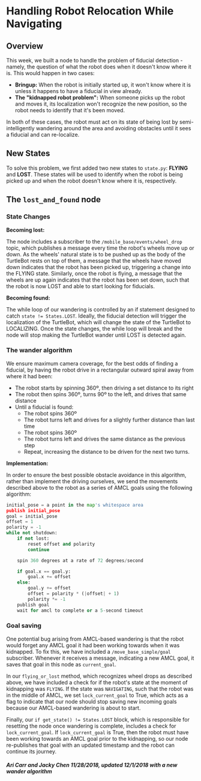 # Handling Robot Relocation While Navigating

## Overview

This week, we built a node to handle the problem of fiducial detection - namely, the question of what the robot does when it doesn't know where it is. This would happen in two cases:

* **Bringup:** When the robot is initially started up, it won't know where it is unless it happens to have a fiducial in view already.
* **The "kidnapped robot problem":** When someone picks up the robot and moves it, its localization won't recognize the new position, so the robot needs to identify that it's been moved.

In both of these cases, the robot must act on its state of being lost by semi-intelligently wandering around the area and avoiding obstacles until it sees a fiducial and can re-localize.

## New States

To solve this problem, we first added two new states to `state.py`: **FLYING** and **LOST**. These states will be used to identify when the robot is being picked up and when the robot doesn't know where it is, respectively.

## The `lost_and_found` node

### State Changes

**Becoming lost:**

The node includes a subscriber to the `/mobile_base/events/wheel_drop` topic, which publishes a message every time the robot's wheels move up or down. As the wheels' natural state is to be pushed up as the body of the TurtleBot rests on top of them, a message that the wheels have moved down indicates that the robot has been picked up, triggering a change into the FLYING state. Similarly, once the robot is flying, a message that the wheels are up again indicates that the robot has been set down, such that the robot is now LOST and able to start looking for fiducials.

**Becoming found:**

The while loop of our wandering is controlled by an if statement designed to catch `state != States.LOST`. Ideally, the fiducial detection will trigger the localization of the TurtleBot, which will change the state of the TurtleBot to LOCALIZING. Once the state changes, the while loop will break and the node will stop making the TurtleBot wander until LOST is detected again.

### The wander algorithm

We ensure maximum camera coverage, for the best odds of finding a fiducial, by having the robot drive in a rectangular outward spiral away from where it had been:

* The robot starts by spinning 360º, then driving a set distance to its right
* The robot then spins 360º, turns 90º to the left, and drives that same distance
* Until a fiducial is found:
  * The robot spins 360º
  * The robot turns left and drives for a slightly further distance than last time
  * The robot spins 360º
  * The robot turns left and drives the same distance as the previous step
  * Repeat, increasing the distance to be driven for the next two turns.

**Implementation:**

In order to ensure the best possible obstacle avoidance in this algorithm, rather than implement the driving ourselves, we send the movements described above to the robot as a series of AMCL goals using the following algorithm:

```python
initial_pose = a point in the map's whitespace area
publish initial_pose
goal = initial_pose
offset = 1
polarity = -1
while not shutdown:
    if not lost:
        reset offset and polarity
        continue

    spin 360 degrees at a rate of 72 degrees/second

    if goal.x == goal.y:
        goal.x += offset
    else:
        goal.y += offset
        offset = polarity * (|offset| + 1)
        polarity *= -1
    publish goal
    wait for amcl to complete or a 5-second timeout
```

### Goal saving

One potential bug arising from AMCL-based wandering is that the robot would forget any AMCL goal it had been working towards when it was kidnapped. To fix this, we have included a `/move_base_simple/goal` subscriber. Whenever it receives a message, indicating a new AMCL goal, it saves that goal in this node as `current_goal`.

In our `flying_or_lost` method, which recognizes wheel drops as described above, we have included a check for if the robot's state at the moment of kidnapping was `FLYING`. If the state was `NAVIGATING`, such that the robot was in the middle of AMCL, we set `lock_current_goal` to True, which acts as a flag to indicate that our node should stop saving new incoming goals because our AMCL-based wandering is about to start.

Finally, our `if get_state() != States.LOST` block, which is responsible for resetting the node once wandering is complete, includes a check for `lock_current_goal`. If `lock_current_goal` is True, then the robot must have been working towards an AMCL goal prior to the kidnapping, so our node re-publishes that goal with an updated timestamp and the robot can continue its journey.

#### _Ari Carr and Jacky Chen 11/28/2018, updated 12/1/2018 with a new wander algorithm_
